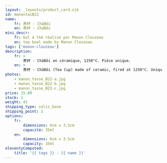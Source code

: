 ```yaml
---
layout: _layouts/product_card.njk
id: manontasB22
name:
    fr: 茶杯 - CháBēi
    en: 茶杯 - CháBēi
mini_descr:
    fr: bol à thé réalisé par Manon Clouzeau
    en: tea bowl made by Manon Clouzeau
tags: ['manon-clouzeau']
description: 
    fr: >
        茶杯 - CháBēi en céramique, 1250°C. Pièce unique.
    en: >
        茶杯 - CháBēi (Tea Cup) made of ceramic, fired at 1250°C. Unique piece.
photos:
    - manon_tasse_B22-a.jpg
    - manon_tasse_B22-b.jpg
    - manon_tasse_B22-c.jpg
price: 15.00
stock: 1
weight: 41
shipping_type: colis_base
shipping_point: 2
options:
    fr:
        dimensions: 6cm x 3,5cm
        capacité: 35ml
    en:
        dimensions: 6cm x 3.5cm
        capacity: 35ml
eleventyComputed:
    title: '{{ tags }} - {{ name }}'
---
```

